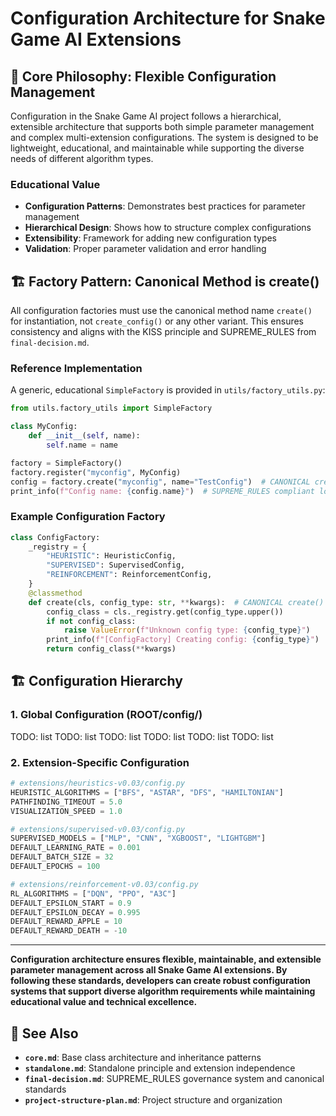 # Configuration Architecture for Snake Game AI Extensions

## 🎯 **Core Philosophy: Flexible Configuration Management**

Configuration in the Snake Game AI project follows a hierarchical, extensible architecture that supports both simple parameter management and complex multi-extension configurations. The system is designed to be lightweight, educational, and maintainable while supporting the diverse needs of different algorithm types.

### **Educational Value**
- **Configuration Patterns**: Demonstrates best practices for parameter management
- **Hierarchical Design**: Shows how to structure complex configurations
- **Extensibility**: Framework for adding new configuration types
- **Validation**: Proper parameter validation and error handling

## 🏗️ **Factory Pattern: Canonical Method is create()**

All configuration factories must use the canonical method name `create()` for instantiation, not `create_config()` or any other variant. This ensures consistency and aligns with the KISS principle and SUPREME_RULES from `final-decision.md`.

### Reference Implementation

A generic, educational `SimpleFactory` is provided in `utils/factory_utils.py`:

```python
from utils.factory_utils import SimpleFactory

class MyConfig:
    def __init__(self, name):
        self.name = name

factory = SimpleFactory()
factory.register("myconfig", MyConfig)
config = factory.create("myconfig", name="TestConfig")  # CANONICAL create() method per SUPREME_RULES
print_info(f"Config name: {config.name}")  # SUPREME_RULES compliant logging
```

### Example Configuration Factory

```python
class ConfigFactory:
    _registry = {
        "HEURISTIC": HeuristicConfig,
        "SUPERVISED": SupervisedConfig,
        "REINFORCEMENT": ReinforcementConfig,
    }
    @classmethod
    def create(cls, config_type: str, **kwargs):  # CANONICAL create() method per SUPREME_RULES
        config_class = cls._registry.get(config_type.upper())
        if not config_class:
            raise ValueError(f"Unknown config type: {config_type}")
        print_info(f"[ConfigFactory] Creating config: {config_type}")  # SUPREME_RULES compliant logging
        return config_class(**kwargs)
```

## 🏗️ **Configuration Hierarchy**

### **1. Global Configuration (ROOT/config/)**

TODO: list 
TODO: list 
TODO: list 
TODO: list 
TODO: list 
TODO: list 


### **2. Extension-Specific Configuration**
```python
# extensions/heuristics-v0.03/config.py
HEURISTIC_ALGORITHMS = ["BFS", "ASTAR", "DFS", "HAMILTONIAN"]
PATHFINDING_TIMEOUT = 5.0
VISUALIZATION_SPEED = 1.0

# extensions/supervised-v0.03/config.py
SUPERVISED_MODELS = ["MLP", "CNN", "XGBOOST", "LIGHTGBM"]
DEFAULT_LEARNING_RATE = 0.001
DEFAULT_BATCH_SIZE = 32
DEFAULT_EPOCHS = 100

# extensions/reinforcement-v0.03/config.py
RL_ALGORITHMS = ["DQN", "PPO", "A3C"]
DEFAULT_EPSILON_START = 0.9
DEFAULT_EPSILON_DECAY = 0.995
DEFAULT_REWARD_APPLE = 10
DEFAULT_REWARD_DEATH = -10
```

---

**Configuration architecture ensures flexible, maintainable, and extensible parameter management across all Snake Game AI extensions. By following these standards, developers can create robust configuration systems that support diverse algorithm requirements while maintaining educational value and technical excellence.**

## 🔗 **See Also**

- **`core.md`**: Base class architecture and inheritance patterns
- **`standalone.md`**: Standalone principle and extension independence
- **`final-decision.md`**: SUPREME_RULES governance system and canonical standards
- **`project-structure-plan.md`**: Project structure and organization